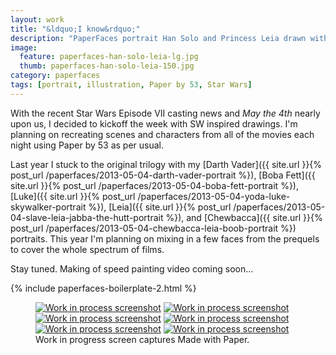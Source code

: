 ```yaml
---
layout: work
title: "&ldquo;I know&rdquo;"
description: "PaperFaces portrait Han Solo and Princess Leia drawn with Paper by 53 on an iPad."
image: 
  feature: paperfaces-han-solo-leia-lg.jpg
  thumb: paperfaces-han-solo-leia-150.jpg
category: paperfaces
tags: [portrait, illustration, Paper by 53, Star Wars]
---
```


With the recent Star Wars Episode VII casting news and *May the 4th* nearly upon us, I decided to kickoff the week with SW inspired drawings. I'm planning on recreating scenes and characters from all of the movies each night using Paper by 53 as per usual.

Last year I stuck to the original trilogy with my [Darth Vader]({{ site.url }}{% post_url /paperfaces/2013-05-04-darth-vader-portrait %}), [Boba Fett]({{ site.url }}{% post_url /paperfaces/2013-05-04-boba-fett-portrait %}), [Luke]({{ site.url }}{% post_url /paperfaces/2013-05-04-yoda-luke-skywalker-portrait %}), [Leia]({{ site.url }}{% post_url /paperfaces/2013-05-04-slave-leia-jabba-the-hutt-portrait %}), and [Chewbacca]({{ site.url }}{% post_url /paperfaces/2013-05-04-chewbacca-leia-boob-portrait %}) portraits. This year I'm planning on mixing in a few faces from the prequels to cover the whole spectrum of films.

Stay tuned. Making of speed painting video coming soon...

{% include paperfaces-boilerplate-2.html %}

<figure class="third">
	<a href="{{ site.url }}/images/paperfaces-han-solo-process-1-lg.jpg"><img src="{{ site.url }}/images/paperfaces-han-solo-process-1-600.jpg" alt="Work in process screenshot"></a>
	<a href="{{ site.url }}/images/paperfaces-han-solo-process-2-lg.jpg"><img src="{{ site.url }}/images/paperfaces-han-solo-process-2-600.jpg" alt="Work in process screenshot"></a>
	<a href="{{ site.url }}/images/paperfaces-han-solo-process-3-lg.jpg"><img src="{{ site.url }}/images/paperfaces-han-solo-process-3-600.jpg" alt="Work in process screenshot"></a>
	<a href="{{ site.url }}/images/paperfaces-han-solo-process-4-lg.jpg"><img src="{{ site.url }}/images/paperfaces-han-solo-process-4-600.jpg" alt="Work in process screenshot"></a>
	<a href="{{ site.url }}/images/paperfaces-han-solo-process-5-lg.jpg"><img src="{{ site.url }}/images/paperfaces-han-solo-process-5-600.jpg" alt="Work in process screenshot"></a>
	<a href="{{ site.url }}/images/paperfaces-han-solo-process-6-lg.jpg"><img src="{{ site.url }}/images/paperfaces-han-solo-process-6-600.jpg" alt="Work in process screenshot"></a>
	<figcaption>Work in progress screen captures Made with Paper.</figcaption>
</figure>